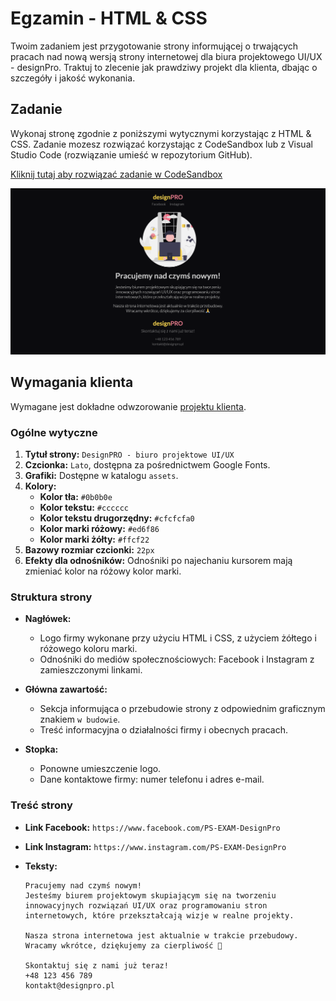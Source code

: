 # Egzamin - HTML & CSS
Twoim zadaniem jest przygotowanie strony informującej o trwających pracach nad nową wersją strony internetowej dla biura projektowego UI/UX - designPro. Traktuj to zlecenie jak prawdziwy projekt dla klienta, dbając o szczegóły i jakość wykonania.

## Zadanie
Wykonaj stronę zgodnie z poniższymi wytycznymi korzystając z HTML & CSS. 
Zadanie mozesz rozwiązać korzystając z CodeSandbox lub z Visual Studio Code (rozwiązanie umieść w repozytorium GitHub).

[Kliknij tutaj aby rozwiązać zadanie w CodeSandbox](https://githubbox.com/Publishing-School/ps-html-css-exam)

![image info](./zadanie.png)

## Wymagania klienta
Wymagane jest dokładne odwzorowanie [projektu klienta](https://github.com/Publishing-School/ps-html-css-exam/blob/main/zadanie.png).
### Ogólne wytyczne
1. **Tytuł strony:** `DesignPRO - biuro projektowe UI/UX`
2. **Czcionka:** `Lato`, dostępna za pośrednictwem Google Fonts.
3. **Grafiki:** Dostępne w katalogu `assets`.
4. **Kolory:**
   - **Kolor tła:** `#0b0b0e`
   - **Kolor tekstu:** `#cccccc`
   - **Kolor tekstu drugorzędny:** `#cfcfcfa0`
   - **Kolor marki różowy:** `#ed6f86`
   - **Kolor marki żółty:** `#ffcf22`
5. **Bazowy rozmiar czcionki:** `22px`
6. **Efekty dla odnośników:** Odnośniki po najechaniu kursorem mają zmieniać kolor na różowy kolor marki.


### Struktura strony
- **Nagłówek:**
  - Logo firmy wykonane przy użyciu HTML i CSS, z użyciem żółtego i różowego koloru marki.
  - Odnośniki do mediów społecznościowych: Facebook i Instagram z zamieszczonymi linkami.

- **Główna zawartość:**
  - Sekcja informująca o przebudowie strony z odpowiednim graficznym znakiem `w budowie`.
  - Treść informacyjna o działalności firmy i obecnych pracach.

- **Stopka:**
  - Ponowne umieszczenie logo.
  - Dane kontaktowe firmy: numer telefonu i adres e-mail.

### Treść strony
- **Link Facebook:** `https://www.facebook.com/PS-EXAM-DesignPro`
- **Link Instagram:** `https://www.instagram.com/PS-EXAM-DesignPro`
- **Teksty:** 
  
      Pracujemy nad czymś nowym!
      Jesteśmy biurem projektowym skupiającym się na tworzeniu
      innowacyjnych rozwiązań UI/UX oraz programowaniu stron
      internetowych, które przekształcają wizje w realne projekty.

      Nasza strona internetowa jest aktualnie w trakcie przebudowy.
      Wracamy wkrótce, dziękujemy za cierpliwość 🙏 

      Skontaktuj się z nami już teraz! 
      +48 123 456 789 
      kontakt@designpro.pl



